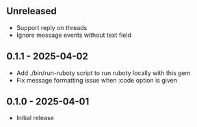 ## Unreleased

- Support reply on threads
- Ignore message events without text field

## 0.1.1 - 2025-04-02

- Add ./bin/run-ruboty script to run ruboty locally with this gem
- Fix message formatting issue when :code option is given

## 0.1.0 - 2025-04-01

- Initial release
